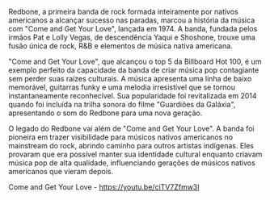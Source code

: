 Redbone, a primeira banda de rock formada inteiramente por nativos americanos a alcançar sucesso nas paradas, marcou a história da música com "Come and Get Your Love", lançada em 1974. A banda, fundada pelos irmãos Pat e Lolly Vegas, de descendência Yaqui e Shoshone, trouxe uma fusão única de rock, R&B e elementos de música nativa americana.

"Come and Get Your Love", que alcançou o top 5 da Billboard Hot 100, é um exemplo perfeito da capacidade da banda de criar música pop contagiante sem perder suas raízes culturais. A música apresenta uma linha de baixo memorável, guitarras funky e uma melodia irresistível que se tornou instantaneamente reconhecível. Sua popularidade foi revitalizada em 2014 quando foi incluída na trilha sonora do filme "Guardiões da Galáxia", apresentando o som do Redbone para uma nova geração.

O legado do Redbone vai além de "Come and Get Your Love". A banda foi pioneira em trazer visibilidade para músicos nativos americanos no mainstream do rock, abrindo caminho para outros artistas indígenas. Eles provaram que era possível manter sua identidade cultural enquanto criavam música pop de alta qualidade, influenciando gerações de músicos nativos americanos que vieram depois.

Come and Get Your Love -  https://youtu.be/ciTV7Zfmw3I